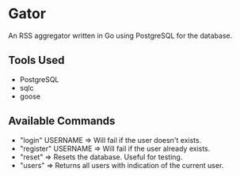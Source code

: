 # Gator

An RSS aggregator written in Go using PostgreSQL for the database.

## Tools Used

- PostgreSQL
- sqlc
- goose

## Available Commands

- "login" USERNAME => Will fail if the user doesn't exists.
- "register" USERNAME => Will fail if the user already exists.
- "reset" => Resets the database. Useful for testing.
- "users" => Returns all users with indication of the current user.
